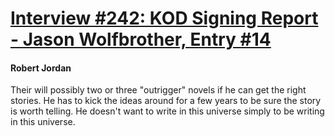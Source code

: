 # [Interview #242: KOD Signing Report - Jason Wolfbrother, Entry #14](https://www.theoryland.com/intvmain.php?i=242#14)

#### Robert Jordan

Their will possibly two or three "outrigger" novels if he can get the right stories. He has to kick the ideas around for a few years to be sure the story is worth telling. He doesn't want to write in this universe simply to be writing in this universe.

